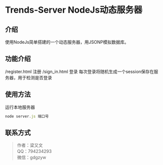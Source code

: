 # Trends-Server NodeJs动态服务器

## 介绍

使用NodeJs简单搭建的一个动态服务器，用JSONP模拟数据库。

## 功能介绍

/register.html 注册
/sign_in.html 登录
每次登录将随机生成一个session保存在服务器，用于检测是否登录

## 使用方法

运行本地服务器

```js
node server.js 端口号
```

## 联系方式

> 作者：梁又文  
> QQ：794234293  
> 微信：gdgzyw